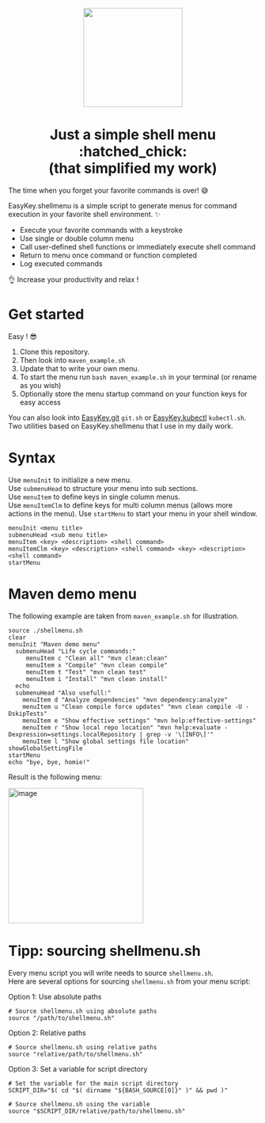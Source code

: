 <p align="center">
    <img src="https://github.com/nschlimm/EasyKey.shellmenu/assets/876604/2fb79ee4-60ad-4a9d-a224-d3e544662477" width="200px">
</p>

<h1 align="center">Just a simple shell menu :hatched_chick:
<br> (that simplified my work) </h1>

The time when you forget your favorite commands is over! :sweat_smile:

EasyKey.shellmenu is a simple script to generate menus for command execution in your favorite shell environment. ✨  

- Execute your favorite commands with a keystroke
- Use single or double column menu
- Call user-defined shell functions or immediately execute shell command
- Return to menu once command or function completed
- Log executed commands

👌 Increase your productivity and relax !

# Get started

Easy ! 😎 
1. Clone this repository. 
2. Then look into `maven_example.sh`
3. Update that to write your own menu.
4. To start the menu run `bash maven_example.sh` in your terminal (or rename as you wish)
5. Optionally store the menu startup command on your function keys for easy access  

You can also look into [EasyKey.git](https://github.com/nschlimm/EasyKey.shellmenu/tree/main/EasyKey.git) `git.sh` or [EasyKey.kubectl](https://github.com/nschlimm/EasyKey.shellmenu/tree/main/EasyKey.kubectl) `kubectl.sh`. Two utilities based on EasyKey.shellmenu that I use in my daily work.  

# Syntax

Use `menuInit` to initialize a new menu.  
Use `submenuHead` to structure your menu into sub sections.  
Use `menuItem` to define keys in single column menus.  
Use `menuItemClm` to define keys for multi column menus (allows more actions in the menu).
Use `startMenu` to start your menu in your shell window.  

```
menuInit <menu title>
submenuHead <sub menu title>
menuItem <key> <description> <shell command>
menuItemClm <key> <description> <shell command> <key> <description> <shell command>
startMenu
```

# Maven demo menu

The following example are taken from `maven_example.sh` for illustration.

```
source ./shellmenu.sh
clear
menuInit "Maven demo menu"
  submenuHead "Life cycle commands:"
     menuItem c "Clean all" "mvn clean:clean"
     menuItem x "Compile" "mvn clean compile" 
     menuItem t "Test" "mvn clean test" 
     menuItem i "Install" "mvn clean install"  
  echo
  submenuHead "Also usefull:"
    menuItem d "Analyze dependencies" "mvn dependency:analyze"
    menuItem u "Clean compile force updates" "mvn clean compile -U -DskipTests" 
    menuItem e "Show effective settings" "mvn help:effective-settings"
    menuItem r "Show local repo location" "mvn help:evaluate -Dexpression=settings.localRepository | grep -v '\[INFO\]'" 
    menuItem l "Show global settings file location" showGlobalSettingFile
startMenu
echo "bye, bye, homie!"
```
Result is the following menu:

<img width="273" alt="image" src="https://github.com/nschlimm/EasyKey.shellmenu/assets/876604/5cbf1c4c-1027-4e47-b858-9a7fa131e7db">

# Tipp: sourcing shellmenu.sh 

Every menu script you will write needs to source `shellmenu.sh`.   
Here are several options for sourcing `shellmenu.sh` from your menu script:

Option 1: Use absolute paths

```
# Source shellmenu.sh using absolute paths
source "/path/to/shellmenu.sh"
```

Option 2: Relative paths

```
# Source shellmenu.sh using relative paths
source "relative/path/to/shellmenu.sh"
```

Option 3: Set a variable for script directory

```
# Set the variable for the main script directory
SCRIPT_DIR="$( cd "$( dirname "${BASH_SOURCE[0]}" )" && pwd )"

# Source shellmenu.sh using the variable
source "$SCRIPT_DIR/relative/path/to/shellmenu.sh"
```
